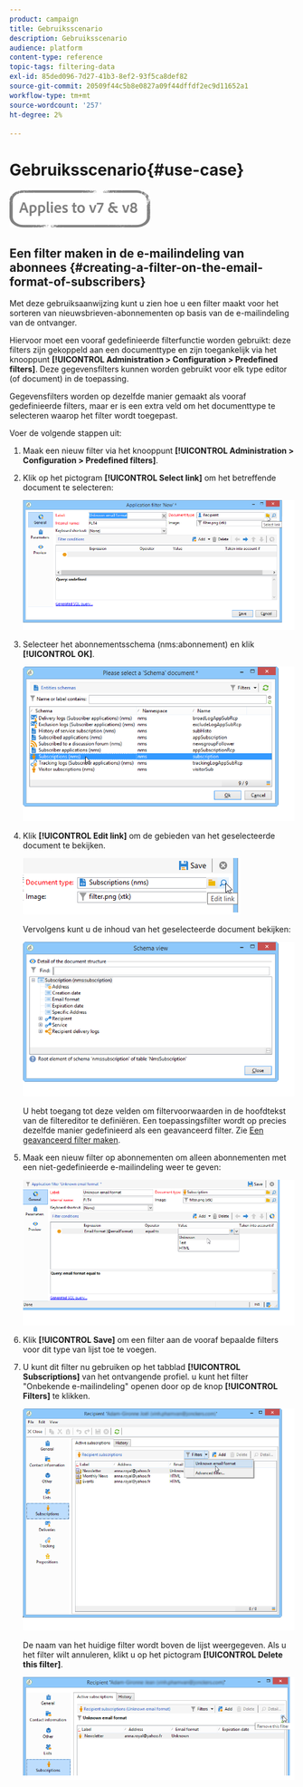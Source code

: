 ```yaml
---
product: campaign
title: Gebruiksscenario
description: Gebruiksscenario
audience: platform
content-type: reference
topic-tags: filtering-data
exl-id: 85ded096-7d27-41b3-8ef2-93f5ca8def82
source-git-commit: 20509f44c5b8e0827a09f44dffdf2ec9d11652a1
workflow-type: tm+mt
source-wordcount: '257'
ht-degree: 2%

---
```


# Gebruiksscenario{#use-case}

![](../../assets/common.svg)

## Een filter maken in de e-mailindeling van abonnees {#creating-a-filter-on-the-email-format-of-subscribers}

Met deze gebruiksaanwijzing kunt u zien hoe u een filter maakt voor het sorteren van nieuwsbrieven-abonnementen op basis van de e-mailindeling van de ontvanger.

Hiervoor moet een vooraf gedefinieerde filterfunctie worden gebruikt: deze filters zijn gekoppeld aan een documenttype en zijn toegankelijk via het knooppunt **[!UICONTROL Administration > Configuration > Predefined filters]**. Deze gegevensfilters kunnen worden gebruikt voor elk type editor (of document) in de toepassing.

Gegevensfilters worden op dezelfde manier gemaakt als vooraf gedefinieerde filters, maar er is een extra veld om het documenttype te selecteren waarop het filter wordt toegepast.

Voer de volgende stappen uit:

1. Maak een nieuw filter via het knooppunt **[!UICONTROL Administration > Configuration > Predefined filters]**.
1. Klik op het pictogram **[!UICONTROL Select link]** om het betreffende document te selecteren:

   ![](assets/s_ncs_user_filter_choose_schema.png)

1. Selecteer het abonnementsschema (nms:abonnement) en klik **[!UICONTROL OK]**.

   ![](assets/s_ncs_user_filter_select_schema.png)

1. Klik **[!UICONTROL Edit link]** om de gebieden van het geselecteerde document te bekijken.

   ![](assets/s_ncs_user_filter_edit_schema.png)

   Vervolgens kunt u de inhoud van het geselecteerde document bekijken:

   ![](assets/s_ncs_user_filter_view_schema.png)

   U hebt toegang tot deze velden om filtervoorwaarden in de hoofdtekst van de filtereditor te definiëren. Een toepassingsfilter wordt op precies dezelfde manier gedefinieerd als een geavanceerd filter. Zie [Een geavanceerd filter maken](../../platform/using/creating-filters.md#creating-an-advanced-filter).

1. Maak een nieuw filter op abonnementen om alleen abonnementen met een niet-gedefinieerde e-mailindeling weer te geven:

   ![](assets/s_ncs_user_filter_parameters.png)

1. Klik **[!UICONTROL Save]** om een filter aan de vooraf bepaalde filters voor dit type van lijst toe te voegen.
1. U kunt dit filter nu gebruiken op het tabblad **[!UICONTROL Subscriptions]** van het ontvangende profiel. u kunt het filter &quot;Onbekende e-mailindeling&quot; openen door op de knop **[!UICONTROL Filters]** te klikken.

   ![](assets/s_ncs_user_filter_on_events.png)

   De naam van het huidige filter wordt boven de lijst weergegeven. Als u het filter wilt annuleren, klikt u op het pictogram **[!UICONTROL Delete this filter]**.

   ![](assets/s_ncs_user_filter_on_subscriptions.png)
